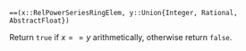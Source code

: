 ```
==(x::RelPowerSeriesRingElem, y::Union{Integer, Rational, AbstractFloat})
```

Return `true` if $x == y$ arithmetically, otherwise return `false`.
